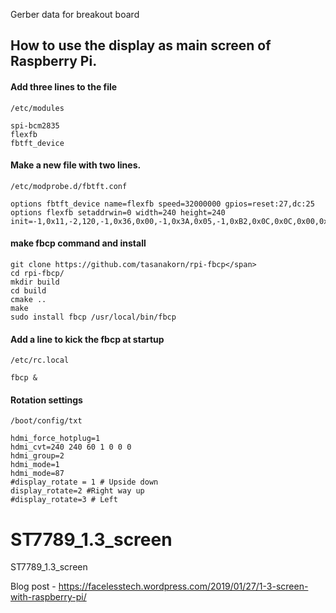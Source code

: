 Gerber data for breakout board

## How to use the display as main screen of Raspberry Pi.

#### Add three lines to the file
`/etc/modules`

```
spi-bcm2835
flexfb
fbtft_device
```

#### Make a new file with two lines.
`/etc/modprobe.d/fbtft.conf`

```
options fbtft_device name=flexfb speed=32000000 gpios=reset:27,dc:25
options flexfb setaddrwin=0 width=240 height=240 init=-1,0x11,-2,120,-1,0x36,0x00,-1,0x3A,0x05,-1,0xB2,0x0C,0x0C,0x00,0x33,0x33,-1,0xB7,0x35,-1,0xBB,0x1A,-1,0xC0,0x2C,-1,0xC2,0x01,-1,0xC3,0x0B,-1,0xC4,0x20,-1,0xC6,0x0F,-1,0xD0,0xA4,0xA1,-1,0x21,-1,0xE0,0x00,0x19,0x1E,0x0A,0x09,0x15,0x3D,0x44,0x51,0x12,0x03,0x00,0x3F,0x3F,-1,0xE1,0x00,0x18,0x1E,0x0A,0x09,0x25,0x3F,0x43,0x52,0x33,0x03,0x00,0x3F,0x3F,-1,0x29,-3
```

#### make fbcp command and install

```
git clone https://github.com/tasanakorn/rpi-fbcp</span>
cd rpi-fbcp/
mkdir build
cd build
cmake ..
make
sudo install fbcp /usr/local/bin/fbcp
```


#### Add a line to kick the fbcp at startup
`/etc/rc.local`

```
fbcp &
```  
  


#### Rotation settings
`/boot/config/txt`

```
hdmi_force_hotplug=1
hdmi_cvt=240 240 60 1 0 0 0
hdmi_group=2
hdmi_mode=1
hdmi_mode=87
#display_rotate = 1 # Upside down
display_rotate=2 #Right way up
#display_rotate=3 # Left
```




# ST7789_1.3_screen
ST7789_1.3_screen

Blog post - https://facelesstech.wordpress.com/2019/01/27/1-3-screen-with-raspberry-pi/

